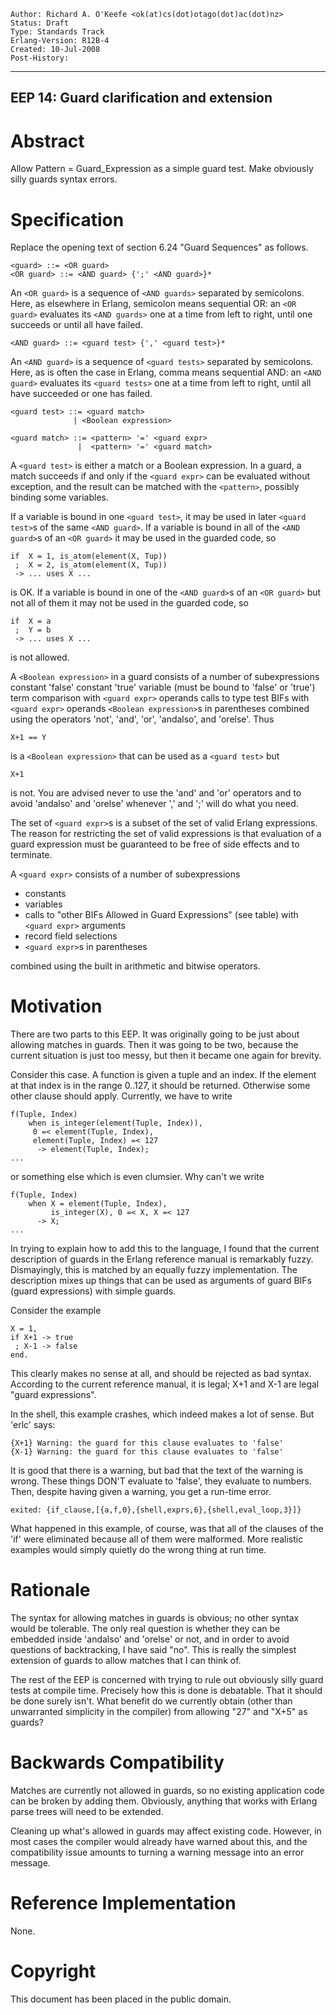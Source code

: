     Author: Richard A. O'Keefe <ok(at)cs(dot)otago(dot)ac(dot)nz>
    Status: Draft
    Type: Standards Track
    Erlang-Version: R12B-4
    Created: 10-Jul-2008
    Post-History:
****
EEP 14: Guard clarification and extension
----

Abstract
========

Allow Pattern = Guard_Expression as a simple guard test.
Make obviously silly guards syntax errors.

Specification
=============

Replace the opening text of section 6.24 "Guard Sequences"
as follows.

    <guard> ::= <OR guard>
    <OR guard> ::= <AND guard> {';' <AND guard>}*

An `<OR guard>` is a sequence of `<AND guards>` separated by
semicolons.  Here, as elsewhere in Erlang, semicolon means
sequential OR:  an `<OR guard>` evaluates its `<AND guards>`
one at a time from left to right, until one succeeds or
until all have failed.

    <AND guard> ::= <guard test> {',' <guard test>}*

An `<AND guard>` is a sequence of `<guard tests>` separated by
semicolons.  Here, as is often the case in Erlang, comma
means sequential AND:  an `<AND guard>` evaluates its
`<guard tests>` one at a time from left to right, until all
have succeeded or one has failed.

    <guard test> ::= <guard match>
                  | <Boolean expression>

    <guard match> ::= <pattern> '=' <guard expr>
                   |  <pattern> '=' <guard match>

A `<guard test>` is either a match or a Boolean expression.
In a guard, a match succeeds if and only if the `<guard expr>`
can be evaluated without exception, and the result can be
matched with the `<pattern>`, possibly binding some variables.

If a variable is bound in one `<guard test>`, it may be used in
later `<guard test>`s of the same `<AND guard>`.  If a variable
is bound in all of the `<AND guard>`s of an `<OR guard>` it may
be used in the guarded code, so

    if  X = 1, is_atom(element(X, Tup))
     ;  X = 2, is_atom(element(X, Tup))
     -> ... uses X ...

is OK.  If a variable is bound in one of the `<AND guard>`s of
an `<OR guard>` but not all of them it may not be used in the
guarded code, so

    if  X = a
     ;  Y = b
     -> ... uses X ...

is not allowed.

A `<Boolean expression>` in a guard consists of a number
of subexpressions
    constant 'false'
    constant 'true'
    variable (must be bound to 'false' or 'true')
    term comparison with `<guard expr>` operands
    calls to type test BIFs with `<guard expr>` operands
    `<Boolean expression>`s in parentheses
combined using the operators 'not', 'and', 'or',
'andalso', and 'orelse'.  Thus

    X+1 == Y

is a `<Boolean expression>` that can be used as a `<guard test>`
but

    X+1

is not.  You are advised never to use the 'and' and 'or' operators
and to avoid 'andalso' and 'orelse' whenever ',' and ';' will do
what you need.

The set of `<guard expr>`s is a subset of the set of valid Erlang
expressions.  The reason for restricting the set of valid
expressions is that evaluation of a guard expression must be
guaranteed to be free of side effects and to terminate.

A `<guard expr>` consists of a number of subexpressions

*   constants
*   variables
*   calls to "other BIFs Allowed in Guard Expressions"
    (see table) with `<guard expr>` arguments
*   record field selections
*   `<guard expr>`s in parentheses

combined using the built in arithmetic and bitwise operators.

Motivation
==========

There are two parts to this EEP.  It was originally going to
be just about allowing matches in guards.  Then it was going
to be two, because the current situation is just too messy,
but then it became one again for brevity.

Consider this case.  A function is given a tuple and an index.
If the element at that index is in the range 0..127, it
should be returned.  Otherwise some other clause should apply.
Currently, we have to write

    f(Tuple, Index)
        when is_integer(element(Tuple, Index)),
    	 0 =< element(Tuple, Index),
    	 element(Tuple, Index) =< 127
          -> element(Tuple, Index);
    ...

or something else which is even clumsier.  Why can't we write

    f(Tuple, Index)
        when X = element(Tuple, Index),
             is_integer(X), 0 =< X, X =< 127
          -> X;
    ...

In trying to explain how to add this to the language, I found
that the current description of guards in the Erlang reference
manual is remarkably fuzzy.  Dismayingly, this is matched
by an equally fuzzy implementation.  The description mixes
up things that can be used as arguments of guard BIFs
(guard expressions) with simple guards.

Consider the example

    X = 1,
    if X+1 -> true
     ; X-1 -> false
    end.

This clearly makes no sense at all, and should be rejected
as bad syntax.  According to the current reference manual,
it is legal; X+1 and X-1 are legal "guard expressions".

In the shell, this example crashes, which indeed makes
a lot of sense.  But 'erlc' says:

    {X+1} Warning: the guard for this clause evaluates to 'false'
    {X-1} Warning: the guard for this clause evaluates to 'false'

It is good that there is a warning, but bad that the text of
the warning is wrong.  These things DON'T evaluate to 'false',
they evaluate to numbers.  Then, despite having given a warning,
you get a run-time error.

    exited: {if_clause,[{a,f,0},{shell,exprs,6},{shell,eval_loop,3}]}

What happened in this example, of course, was that all of the
clauses of the 'if' were eliminated because all of them were
malformed.  More realistic examples would simply quietly do the
wrong thing at run time.

Rationale
=========

The syntax for allowing matches in guards is obvious;
no other syntax would be tolerable.  The only real question
is whether they can be embedded inside 'andalso' and 'orelse'
or not, and in order to avoid questions of backtracking, I
have said "no".  This is really the simplest extension of
guards to allow matches that I can think of.

The rest of the EEP is concerned with trying to rule out
obviously silly guard tests at compile time.  Precisely how
this is done is debatable.  That it should be done surely
isn't.  What benefit do we currently obtain (other than
unwarranted simplicity in the compiler) from allowing "27"
and "X+5" as guards?

Backwards Compatibility
=======================

Matches are currently not allowed in guards, so no existing
application code can be broken by adding them.  Obviously,
anything that works with Erlang parse trees will need to be
extended.

Cleaning up what's allowed in guards may affect existing code.
However, in most cases the compiler would already have warned
about this, and the compatibility issue amounts to turning a
warning message into an error message.

Reference Implementation
========================

None.

Copyright
=========

This document has been placed in the public domain.

[EmacsVar]: <> "Local Variables:"
[EmacsVar]: <> "mode: indented-text"
[EmacsVar]: <> "indent-tabs-mode: nil"
[EmacsVar]: <> "sentence-end-double-space: t"
[EmacsVar]: <> "fill-column: 70"
[EmacsVar]: <> "coding: utf-8"
[EmacsVar]: <> "End:"
